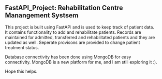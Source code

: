 ## FastAPI_Project: Rehabilitation Centre Manangement Systsem
This project is built using FastAPI and is used to keep track of patient data. It contains functionality to add and rehabilitate patients. Records are maintained for admitted, transferred and rehabilitated patients and they are updated as well. Seperate provisons are provided to change patient treatment status. 

Database connectivity has been done using MongoDB for easy connectivity. MongoDB is a new platform for me, and I am still exploring it :).

Hope this helps.
